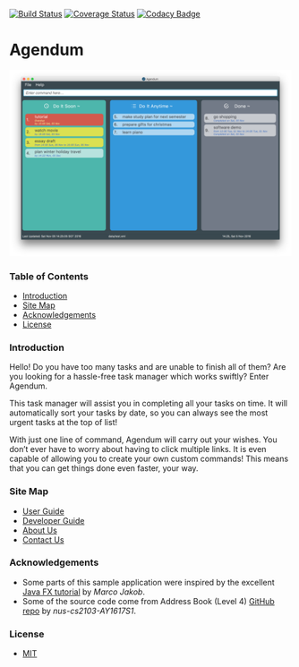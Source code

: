 [![Build Status](https://travis-ci.org/CS2103AUG2016-W11-C2/main.svg?branch=master)](https://travis-ci.org/CS2103AUG2016-W11-C2/main)
[![Coverage Status](https://coveralls.io/repos/github/CS2103AUG2016-W11-C2/main/badge.svg?branch=master)](https://coveralls.io/github/CS2103AUG2016-W11-C2/main?branch=master)
[![Codacy Badge](https://api.codacy.com/project/badge/Grade/b2c2cb7e938f4d9eb626926dc3670f3c)](https://www.codacy.com/app/vishnu/main?utm_source=github.com&amp;utm_medium=referral&amp;utm_content=CS2103AUG2016-W11-C2/main&amp;utm_campaign=Badge_Grade)

# Agendum

<img src="docs/images/Ui.png" width="800"><br>

### Table of Contents

* [Introduction](#introduction)
* [Site Map](#site-map)
* [Acknowledgements](#acknowledgements)
* [License](#license)


### Introduction
Hello! Do you have too many tasks and are unable to finish all of them? Are you looking for a hassle-free task manager which works swiftly?
Enter Agendum.

This task manager will assist you in completing all your tasks on time. It will automatically sort your tasks by date, so you can always see the most urgent tasks at the top of list!

With just one line of command, Agendum will carry out your wishes. You don’t ever have to worry about having to click multiple links. It is even capable of allowing you to create your own custom commands! This means that you can get things done even faster, your way.
  
### Site Map
* [User Guide](docs/UserGuide.md) 
* [Developer Guide](docs/DeveloperGuide.md) 
* [About Us](docs/AboutUs.md)
* [Contact Us](docs/ContactUs.md)


### Acknowledgements

* Some parts of this sample application were inspired by the excellent 
  [Java FX tutorial](http://code.makery.ch/library/javafx-8-tutorial/) by *Marco Jakob*. 
* Some of the source code come from Address Book (Level 4)
  [GitHub repo](https://github.com/nus-cs2103-AY1617S1/addressbook-level4) by *nus-cs2103-AY1617S1*. 


### License
* [MIT](LICENSE)

